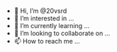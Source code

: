 - 👋 Hi, I’m @20vsrd
- 👀 I’m interested in ...
- 🌱 I’m currently learning ...
- 💞️ I’m looking to collaborate on ...
- 📫 How to reach me ...

<!---
20vsrd/20vsrd is a ✨ special ✨ repository because its `README.md` (this file) appears on your GitHub profile.
You can click the Preview link to take a look at your changes.
--->

